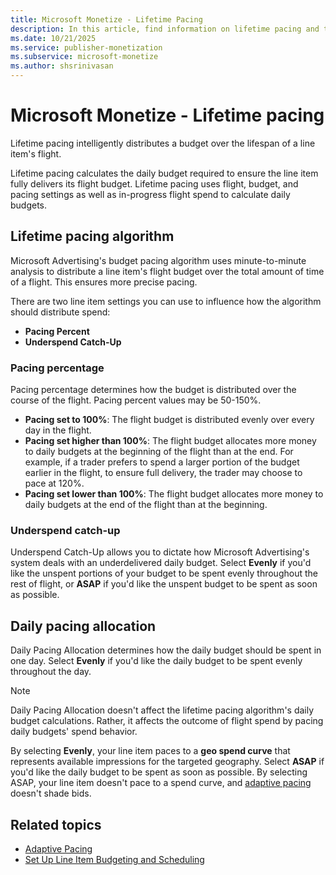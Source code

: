 ```yaml
---
title: Microsoft Monetize - Lifetime Pacing
description: In this article, find information on lifetime pacing and the different ways to implement it.
ms.date: 10/21/2025
ms.service: publisher-monetization
ms.subservice: microsoft-monetize
ms.author: shsrinivasan
---
```


# Microsoft Monetize - Lifetime pacing

Lifetime pacing intelligently distributes a budget over the lifespan of a line item's flight.

Lifetime pacing calculates the daily budget required to ensure the line item fully delivers its flight budget. Lifetime pacing uses flight, budget, and pacing settings as well as in-progress flight spend to calculate daily budgets.

## Lifetime pacing algorithm

Microsoft Advertising's budget pacing algorithm uses minute-to-minute analysis to distribute a line item's flight budget over the total amount of time of a flight. This ensures more precise pacing.

There are two line item settings you can use to influence how the algorithm should distribute spend:

- **Pacing Percent**
- **Underspend Catch-Up**

### Pacing percentage

Pacing percentage determines how the budget is distributed over the course of the flight. Pacing percent values may be 50-150%.

- **Pacing set to 100%**: The flight budget is distributed evenly over every day in the flight.
- **Pacing set higher than 100%**: The flight budget allocates more money to daily budgets at the beginning of the flight than at the end. For example, if a trader prefers to spend a larger portion of the budget earlier in the flight, to ensure full delivery, the trader may choose to pace at 120%.
- **Pacing set lower than 100%**: The flight budget allocates more money to daily budgets at the end of the flight than at the beginning.

### Underspend catch-up

Underspend Catch-Up allows you to dictate how Microsoft Advertising's system deals with an underdelivered daily budget. Select **Evenly** if you'd like the unspent portions of your budget to be spent evenly throughout the rest of flight, or **ASAP** if you'd like the unspent budget to be spent as soon as possible.

## Daily pacing allocation

Daily Pacing Allocation determines how the daily budget should be spent in one day. Select **Evenly** if you'd like the daily budget to be spent evenly throughout the day.

> [!NOTE]
> Daily Pacing Allocation doesn't affect the lifetime pacing algorithm's daily budget calculations. Rather, it affects the outcome of flight spend by pacing daily budgets' spend behavior.

By selecting **Evenly**, your line item paces to a **geo spend curve** that represents available impressions for the targeted geography. Select **ASAP** if you'd like the daily budget to be spent as soon as possible. By selecting ASAP, your line item doesn't pace to a spend curve, and [adaptive pacing](adaptive-pacing.md) doesn't shade bids.

## Related topics

- [Adaptive Pacing](adaptive-pacing.md)
- [Set Up Line Item Budgeting and Scheduling](set-up-line-item-budgeting-and-scheduling.md)
